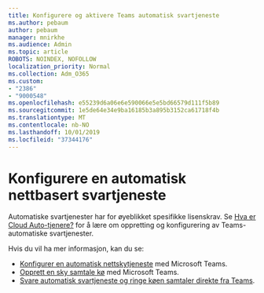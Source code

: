 ```yaml
---
title: Konfigurere og aktivere Teams automatisk svartjeneste
ms.author: pebaum
author: pebaum
manager: mnirkhe
ms.audience: Admin
ms.topic: article
ROBOTS: NOINDEX, NOFOLLOW
localization_priority: Normal
ms.collection: Adm_O365
ms.custom:
- "2386"
- "9000548"
ms.openlocfilehash: e55239d6a06e6e590066e5e5bd66579d111f5b89
ms.sourcegitcommit: 1e5de64e34e9ba16185b3a895b3152ca61718f4b
ms.translationtype: MT
ms.contentlocale: nb-NO
ms.lasthandoff: 10/01/2019
ms.locfileid: "37344176"
---
```

# <a name="set-up-a-cloud-auto-attendant"></a>Konfigurere en automatisk nettbasert svartjeneste

Automatiske svartjenester har for øyeblikket spesifikke lisenskrav. Se [Hva er Cloud Auto-tjenere?](https://docs.microsoft.com/microsoftteams/what-are-phone-system-auto-attendants) for å lære om oppretting og konfigurering av Teams-automatiske svartjenester. 

Hvis du vil ha mer informasjon, kan du se:

- [Konfigurer en automatisk nettskytjeneste](https://docs.microsoft.com/microsoftteams/create-a-phone-system-auto-attendant) med Microsoft Teams. 
- [Opprett en sky samtale kø](https://docs.microsoft.com/microsoftteams/create-a-phone-system-call-queue) med Microsoft Teams. 
- [Svare automatisk svartjeneste og ringe køen samtaler direkte fra Teams](https://docs.microsoft.com/microsoftteams/answer-auto-attendant-and-call-queue-calls). 
